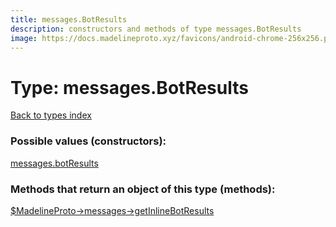 ```yaml
---
title: messages.BotResults
description: constructors and methods of type messages.BotResults
image: https://docs.madelineproto.xyz/favicons/android-chrome-256x256.png
---
```

# Type: messages.BotResults  
[Back to types index](index.md)



### Possible values (constructors):

[messages.botResults](../constructors/messages.botResults.md)  



### Methods that return an object of this type (methods):

[$MadelineProto->messages->getInlineBotResults](../methods/messages.getInlineBotResults.md)  




